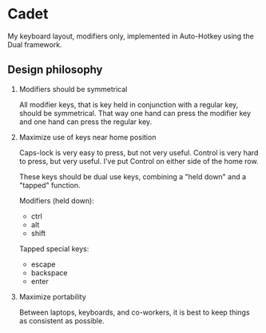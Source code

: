 Cadet
=====

My keyboard layout, modifiers only, implemented in Auto-Hotkey using the Dual
framework.

Design philosophy
-----------------

1. Modifiers should be symmetrical

    All modifier keys, that is key held in conjunction with a regular key, should
    be symmetrical.  That way one hand can press the modifier key and one hand can
    press the regular key.

2. Maximize use of keys near home position

    Caps-lock is very easy to press, but not very useful.  Control is very hard to
    press, but very useful.  I've put Control on either side of the home row.

    These keys should be dual use keys, combining a "held down" and a "tapped"
    function.

    Modifiers (held down):
    - ctrl
    - alt
    - shift

    Tapped special keys:
    - escape
    - backspace
    - enter

3. Maximize portability

    Between laptops, keyboards, and co-workers, it is best to keep things as
    consistent as possible.
